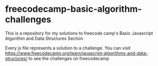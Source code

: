 # freecodecamp-basic-algorithm-challenges
This is a repository for my solutions to freecode camp's Basic Javascript Algorithm and Data Structures Section

Every js file represents a solution to a challenge. You can visit https://www.freecodecamp.org/learn/javascript-algorithms-and-data-structures/ to see the challenges on freecodecamp
